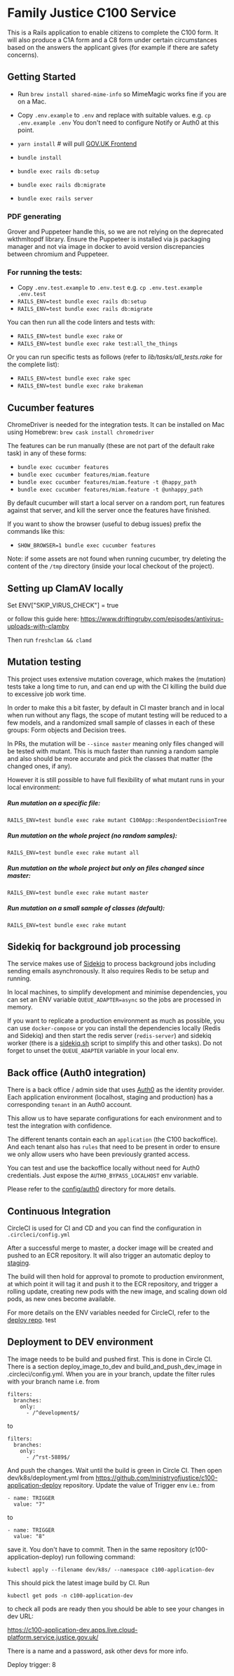 # Family Justice C100 Service

This is a Rails application to enable citizens to complete the C100 form. It will also produce a C1A form and a C8 form under certain circumstances based on the answers the applicant gives (for example if there are safety concerns).

## Getting Started

* Run `brew install shared-mime-info` so MimeMagic works fine if you are on a Mac.

* Copy `.env.example` to `.env` and replace with suitable values. e.g. `cp .env.example .env`
You don't need to configure Notify or Auth0 at this point.

* `yarn install` # will pull [GOV.UK Frontend](https://design-system.service.gov.uk)
* `bundle install`
* `bundle exec rails db:setup`
* `bundle exec rails db:migrate`
* `bundle exec rails server`

### PDF generating
Grover and Puppeteer handle this, so we are not relying on the deprecated wkthmltopdf library.
Ensure the Puppeteer is installed via js packaging manager and not via image in docker to avoid version discrepancies between chromium and Puppeteer.

### For running the tests:

* Copy `.env.test.example` to `.env.test` e.g. `cp .env.test.example .env.test`
* `RAILS_ENV=test bundle exec rails db:setup`
* `RAILS_ENV=test bundle exec rails db:migrate`

You can then run all the code linters and tests with:

* `RAILS_ENV=test bundle exec rake`
or
* `RAILS_ENV=test bundle exec rake test:all_the_things`

Or you can run specific tests as follows (refer to *lib/tasks/all_tests.rake* for the complete list):

* `RAILS_ENV=test bundle exec rake spec`
* `RAILS_ENV=test bundle exec rake brakeman`

## Cucumber features

ChromeDriver is needed for the integration tests. It can be installed on Mac using Homebrew: `brew cask install chromedriver`

The features can be run manually (these are not part of the default rake task) in any of these forms:

* `bundle exec cucumber features`
* `bundle exec cucumber features/miam.feature`
* `bundle exec cucumber features/miam.feature -t @happy_path`
* `bundle exec cucumber features/miam.feature -t @unhappy_path`

By default cucumber will start a local server on a random port, run features against that server, and kill the server once the features have finished.

If you want to show the browser (useful to debug issues) prefix the commands like this:

* `SHOW_BROWSER=1 bundle exec cucumber features`

Note: if some assets are not found when running cucumber, try deleting the content of the `/tmp` directory (inside your local checkout of the project).

## Setting up ClamAV locally

Set ENV["SKIP_VIRUS_CHECK"] = true

or follow this guide here: https://www.driftingruby.com/episodes/antivirus-uploads-with-clamby

Then run `freshclam && clamd`

## Mutation testing

This project uses extensive mutation coverage, which makes the (mutation) tests take a long time to run, and can end up with the CI killing the build due to excessive job work time.

In order to make this a bit faster, by default in CI master branch and in local when run without any flags, the scope of mutant testing will be reduced to a few models, and a randomized small sample of classes in each of these groups: Form objects and Decision trees.

In PRs, the mutation will be `--since master` meaning only files changed will be tested with mutant. This is much faster than running a random sample and also should be more accurate and pick the classes that matter (the changed ones, if any).

However it is still possible to have full flexibility of what mutant runs in your local environment:

##### Run mutation on a specific file:
`RAILS_ENV=test bundle exec rake mutant C100App::RespondentDecisionTree`

##### Run mutation on the whole project (no random samples):
`RAILS_ENV=test bundle exec rake mutant all`

##### Run mutation on the whole project but only on files changed since master:
`RAILS_ENV=test bundle exec rake mutant master`

##### Run mutation on a small sample of classes (default):
`RAILS_ENV=test bundle exec rake mutant`

## Sidekiq for background job processing

The service makes use of [Sidekiq](https://github.com/mperham/sidekiq) to process background jobs including sending
emails asynchronously. It also requires Redis to be setup and running.

In local machines, to simplify development and minimise dependencies, you can set an ENV variable `QUEUE_ADAPTER=async`
so the jobs are processed in memory.

If you want to replicate a production environment as much as possible, you can use `docker-compose` or you can install
the dependencies locally (Redis and Sidekiq) and then start the redis server (`redis-server`) and sidekiq worker (there
is a [sidekiq.sh](/sidekiq.sh) script to simplify this and other tasks).
Do not forget to unset the `QUEUE_ADAPTER` variable in your local env.

## Back office (Auth0 integration)

There is a back office / admin side that uses [Auth0](http://auth0.com) as the identity provider.
Each application environment (localhost, staging and production) has a corresponding `tenant` in an Auth0 account.

This allow us to have separate configurations for each environment and to test the integration with confidence.

The different tenants contain each an `application` (the C100 backoffice). And each tenant also has `rules` that need to
be present in order to ensure we only allow users who have been previously granted access.

You can test and use the backoffice locally without need for Auth0 credentials. Just expose the `AUTH0_BYPASS_LOCALHOST`
env variable.

Please refer to the [config/auth0](config/auth0) directory for more details.

## Continuous Integration

CircleCI is used for CI and CD and you can find the configuration in `.circleci/config.yml`

After a successful merge to master, a docker image will be created and pushed to an ECR repository.
It will also trigger an automatic deploy to [staging][k8s-staging].

The build will then hold for approval to promote to production environment, at which point it will tag it and push it to the ECR repository, and trigger a rolling update, creating new pods with the new image, and scaling down old pods, as new ones become available.

For more details on the ENV variables needed for CircleCI, refer to the [deploy repo][deploy-repo]. test

[taxtribs]: https://github.com/ministryofjustice/tax-tribunals-datacapture
[deploy-repo]: https://github.com/ministryofjustice/c100-application-deploy
[k8s-staging]: https://c100-application-staging.apps.live-1.cloud-platform.service.justice.gov.uk
[k8s-dev]: https://c100-application-dev.apps.live.cloud-platform.service.justice.gov.uk/

## Deployment to DEV environment
The image needs to be build and pushed first. This is done in Circle CI.
There is a section deploy_image_to_dev and build_and_push_dev_image in .circleci/config.yml.
When you are in your branch, update the filter rules with your branch name i.e.
from
```
filters:
  branches:
    only:
      - /^development$/
```
to
```
filters:
  branches:
    only:
      - /^rst-5889$/
```
And push the changes. Wait until the build is green in Circle CI.
Then open dev/k8s/deployment.yml from https://github.com/ministryofjustice/c100-application-deploy repository.
Update the value of Trigger env i.e.:
from
```
- name: TRIGGER
  value: "7"
```
to
```
- name: TRIGGER
  value: "8"
```

save it. You don't have to commit.
Then in the same repository (c100-application-deploy)
run following command:
```
kubectl apply --filename dev/k8s/ --namespace c100-application-dev
```
This should pick the latest image build by CI.
Run
```
kubectl get pods -n c100-application-dev
```
to check all pods are ready then you should be able to see your changes in dev URL:

https://c100-application-dev.apps.live.cloud-platform.service.justice.gov.uk/

There is a name and a password, ask other devs for more info.

Deploy trigger: 8
